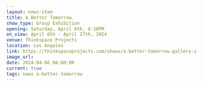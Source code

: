 ```yaml
---
layout: news-item
title: A Better Tomorrow
show_type: Group Exhibition
opening: Saturday, April 6th, 6-10PM
on_view: April 6th - April 27th, 2024
venue: Thinkspace Projects
location: Los Angeles
link: https://thinkspaceprojects.com/shows/a-better-tomorrow-gallery-i-2024/show-pieces/?preview=8ttR7177
image_url:
date: 2024-04-06 06:00:00
current: true
tags: news a-better-tomorrow
---
```

